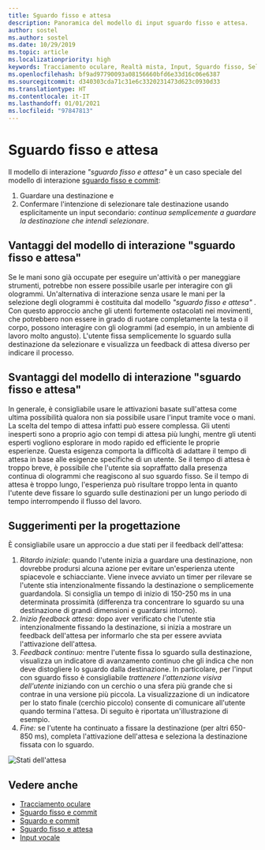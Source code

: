 ```yaml
---
title: Sguardo fisso e attesa
description: Panoramica del modello di input sguardo fisso e attesa.
author: sostel
ms.author: sostel
ms.date: 10/29/2019
ms.topic: article
ms.localizationpriority: high
keywords: Tracciamento oculare, Realtà mista, Input, Sguardo fisso, Selezione oculare della destinazione, HoloLens 2, Selezione con gli occhi, Attesa, visore VR realtà mista, visore VR di windows mixed reality, visore per realtà virtuale, HoloLens, MRTK, Mixed Reality Toolkit, progettazione
ms.openlocfilehash: bf9ad97790093a08156660bfd6e33d16c06e6387
ms.sourcegitcommit: d340303cda71c31e6c3320231473d623c0930d33
ms.translationtype: HT
ms.contentlocale: it-IT
ms.lasthandoff: 01/01/2021
ms.locfileid: "97847813"
---
```

# <a name="eye-gaze-and-dwell"></a>Sguardo fisso e attesa

Il modello di interazione _"sguardo fisso e attesa"_ è un caso speciale del modello di interazione [sguardo fisso e commit](gaze-and-commit.md):
1. Guardare una destinazione e 
2. Confermare l'intenzione di selezionare tale destinazione usando esplicitamente un input secondario: _continua semplicemente a guardare la destinazione che intendi selezionare_.

## <a name="advantages-of-the-eye-gaze-and-dwell-interaction-model"></a>Vantaggi del modello di interazione "sguardo fisso e attesa" 

Se le mani sono già occupate per eseguire un'attività o per maneggiare strumenti, potrebbe non essere possibile usarle per interagire con gli ologrammi.
Un'alternativa di interazione senza usare le mani per la selezione degli ologrammi è costituita dal modello _"sguardo fisso e attesa"_ . Con questo approccio anche gli utenti fortemente ostacolati nei movimenti, che potrebbero non essere in grado di ruotare completamente la testa o il corpo, possono interagire con gli ologrammi (ad esempio, in un ambiente di lavoro molto angusto).
L'utente fissa semplicemente lo sguardo sulla destinazione da selezionare e visualizza un feedback di attesa diverso per indicare il processo.

## <a name="challenges-of-the-eye-gaze-and-dwell-interaction-model"></a>Svantaggi del modello di interazione "sguardo fisso e attesa"

In generale, è consigliabile usare le attivazioni basate sull'attesa come ultima possibilità qualora non sia possibile usare l'input tramite voce o mani. La scelta del tempo di attesa infatti può essere complessa. Gli utenti inesperti sono a proprio agio con tempi di attesa più lunghi, mentre gli utenti esperti vogliono esplorare in modo rapido ed efficiente le proprie esperienze. Questa esigenza comporta la difficoltà di adattare il tempo di attesa in base alle esigenze specifiche di un utente.
Se il tempo di attesa è troppo breve, è possibile che l'utente sia sopraffatto dalla presenza continua di ologrammi che reagiscono al suo sguardo fisso. Se il tempo di attesa è troppo lungo, l'esperienza può risultare troppo lenta in quanto l'utente deve fissare lo sguardo sulle destinazioni per un lungo periodo di tempo interrompendo il flusso del lavoro.

## <a name="design-recommendations"></a>Suggerimenti per la progettazione

È consigliabile usare un approccio a due stati per il feedback dell'attesa:
1. *Ritardo iniziale*: quando l'utente inizia a guardare una destinazione, non dovrebbe prodursi alcuna azione per evitare un'esperienza utente spiacevole e schiacciante. Viene invece avviato un timer per rilevare se l'utente stia intenzionalmente fissando la destinazione o semplicemente guardandola.
Si consiglia un tempo di inizio di 150-250 ms in una determinata prossimità (differenza tra concentrare lo sguardo su una destinazione di grandi dimensioni e guardarsi intorno).  
2. *Inizio feedback attesa:* dopo aver verificato che l'utente stia intenzionalmente fissando la destinazione, si inizia a mostrare un feedback dell'attesa per informarlo che sta per essere avviata l'attivazione dell'attesa. 
3. *Feedback continuo:* mentre l'utente fissa lo sguardo sulla destinazione, visualizza un indicatore di avanzamento continuo che gli indica che non deve distogliere lo sguardo dalla destinazione. In particolare, per l'input con sguardo fisso è consigliabile _trattenere l'attenzione visiva dell'utente_ iniziando con un cerchio o una sfera più grande che si contrae in una versione più piccola. La visualizzazione di un indicatore per lo stato finale (cerchio piccolo) consente di comunicare all'utente quando termina l'attesa. Di seguito è riportata un'illustrazione di esempio. 
4. *Fine:* se l'utente ha continuato a fissare la destinazione (per altri 650-850 ms), completa l'attivazione dell'attesa e seleziona la destinazione fissata con lo sguardo.

![Stati dell'attesa](images/eyes_dwellstate_recommendation.png)<br>

## <a name="see-also"></a>Vedere anche
* [Tracciamento oculare](eye-tracking.md)
* [Sguardo fisso e commit](gaze-and-commit-eyes.md)
* [Sguardo e commit](gaze-and-commit.md)
* [Sguardo fisso e attesa](gaze-and-dwell.md)
* [Input vocale](../out-of-scope/voice-design.md)
